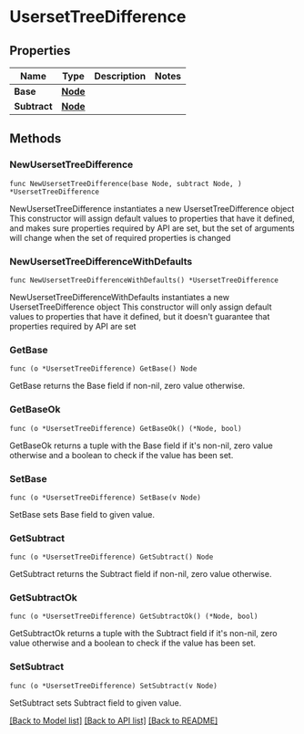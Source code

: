 # UsersetTreeDifference

## Properties

Name | Type | Description | Notes
------------ | ------------- | ------------- | -------------
**Base** | [**Node**](Node.md) |  | 
**Subtract** | [**Node**](Node.md) |  | 

## Methods

### NewUsersetTreeDifference

`func NewUsersetTreeDifference(base Node, subtract Node, ) *UsersetTreeDifference`

NewUsersetTreeDifference instantiates a new UsersetTreeDifference object
This constructor will assign default values to properties that have it defined,
and makes sure properties required by API are set, but the set of arguments
will change when the set of required properties is changed

### NewUsersetTreeDifferenceWithDefaults

`func NewUsersetTreeDifferenceWithDefaults() *UsersetTreeDifference`

NewUsersetTreeDifferenceWithDefaults instantiates a new UsersetTreeDifference object
This constructor will only assign default values to properties that have it defined,
but it doesn't guarantee that properties required by API are set

### GetBase

`func (o *UsersetTreeDifference) GetBase() Node`

GetBase returns the Base field if non-nil, zero value otherwise.

### GetBaseOk

`func (o *UsersetTreeDifference) GetBaseOk() (*Node, bool)`

GetBaseOk returns a tuple with the Base field if it's non-nil, zero value otherwise
and a boolean to check if the value has been set.

### SetBase

`func (o *UsersetTreeDifference) SetBase(v Node)`

SetBase sets Base field to given value.


### GetSubtract

`func (o *UsersetTreeDifference) GetSubtract() Node`

GetSubtract returns the Subtract field if non-nil, zero value otherwise.

### GetSubtractOk

`func (o *UsersetTreeDifference) GetSubtractOk() (*Node, bool)`

GetSubtractOk returns a tuple with the Subtract field if it's non-nil, zero value otherwise
and a boolean to check if the value has been set.

### SetSubtract

`func (o *UsersetTreeDifference) SetSubtract(v Node)`

SetSubtract sets Subtract field to given value.



[[Back to Model list]](../README.md#documentation-for-models) [[Back to API list]](../README.md#documentation-for-api-endpoints) [[Back to README]](../README.md)


